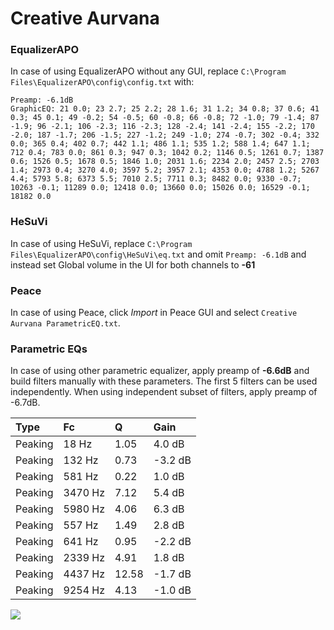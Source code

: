 # Creative Aurvana

### EqualizerAPO
In case of using EqualizerAPO without any GUI, replace `C:\Program Files\EqualizerAPO\config\config.txt`
with:
```
Preamp: -6.1dB
GraphicEQ: 21 0.0; 23 2.7; 25 2.2; 28 1.6; 31 1.2; 34 0.8; 37 0.6; 41 0.3; 45 0.1; 49 -0.2; 54 -0.5; 60 -0.8; 66 -0.8; 72 -1.0; 79 -1.4; 87 -1.9; 96 -2.1; 106 -2.3; 116 -2.3; 128 -2.4; 141 -2.4; 155 -2.2; 170 -2.0; 187 -1.7; 206 -1.5; 227 -1.2; 249 -1.0; 274 -0.7; 302 -0.4; 332 0.0; 365 0.4; 402 0.7; 442 1.1; 486 1.1; 535 1.2; 588 1.4; 647 1.1; 712 0.4; 783 0.0; 861 0.3; 947 0.3; 1042 0.2; 1146 0.5; 1261 0.7; 1387 0.6; 1526 0.5; 1678 0.5; 1846 1.0; 2031 1.6; 2234 2.0; 2457 2.5; 2703 1.4; 2973 0.4; 3270 4.0; 3597 5.2; 3957 2.1; 4353 0.0; 4788 1.2; 5267 4.4; 5793 5.8; 6373 5.5; 7010 2.5; 7711 0.3; 8482 0.0; 9330 -0.7; 10263 -0.1; 11289 0.0; 12418 0.0; 13660 0.0; 15026 0.0; 16529 -0.1; 18182 0.0
```

### HeSuVi
In case of using HeSuVi, replace `C:\Program Files\EqualizerAPO\config\HeSuVi\eq.txt` and omit `Preamp:
-6.1dB` and instead set Global volume in the UI for both channels to **-61**

### Peace
In case of using Peace, click *Import* in Peace GUI and select `Creative Aurvana ParametricEQ.txt`.

### Parametric EQs
In case of using other parametric equalizer, apply preamp of **-6.6dB** and build filters manually
with these parameters. The first 5 filters can be used independently.
When using independent subset of filters, apply preamp of -6.7dB.

| Type    | Fc      |     Q | Gain    |
|:--------|:--------|:------|:--------|
| Peaking | 18 Hz   |  1.05 | 4.0 dB  |
| Peaking | 132 Hz  |  0.73 | -3.2 dB |
| Peaking | 581 Hz  |  0.22 | 1.0 dB  |
| Peaking | 3470 Hz |  7.12 | 5.4 dB  |
| Peaking | 5980 Hz |  4.06 | 6.3 dB  |
| Peaking | 557 Hz  |  1.49 | 2.8 dB  |
| Peaking | 641 Hz  |  0.95 | -2.2 dB |
| Peaking | 2339 Hz |  4.91 | 1.8 dB  |
| Peaking | 4437 Hz | 12.58 | -1.7 dB |
| Peaking | 9254 Hz |  4.13 | -1.0 dB |

![](https://raw.githubusercontent.com/jaakkopasanen/AutoEq/master/results/innerfidelity/sbaf-serious/Creative%20Aurvana/Creative%20Aurvana.png)